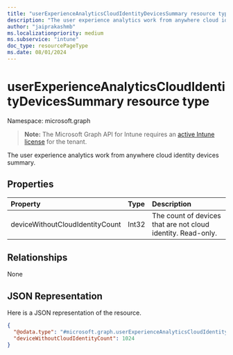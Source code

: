 ```yaml
---
title: "userExperienceAnalyticsCloudIdentityDevicesSummary resource type"
description: "The user experience analytics work from anywhere cloud identity devices summary."
author: "jaiprakashmb"
ms.localizationpriority: medium
ms.subservice: "intune"
doc_type: resourcePageType
ms.date: 08/01/2024
---
```


# userExperienceAnalyticsCloudIdentityDevicesSummary resource type

Namespace: microsoft.graph

> **Note:** The Microsoft Graph API for Intune requires an [active Intune license](https://go.microsoft.com/fwlink/?linkid=839381) for the tenant.

The user experience analytics work from anywhere cloud identity devices summary.

## Properties
|Property|Type|Description|
|:---|:---|:---|
|deviceWithoutCloudIdentityCount|Int32|The count of devices that are not cloud identity. Read-only.|

## Relationships
None

## JSON Representation
Here is a JSON representation of the resource.
<!-- {
  "blockType": "resource",
  "@odata.type": "microsoft.graph.userExperienceAnalyticsCloudIdentityDevicesSummary"
}
-->
``` json
{
  "@odata.type": "#microsoft.graph.userExperienceAnalyticsCloudIdentityDevicesSummary",
  "deviceWithoutCloudIdentityCount": 1024
}
```